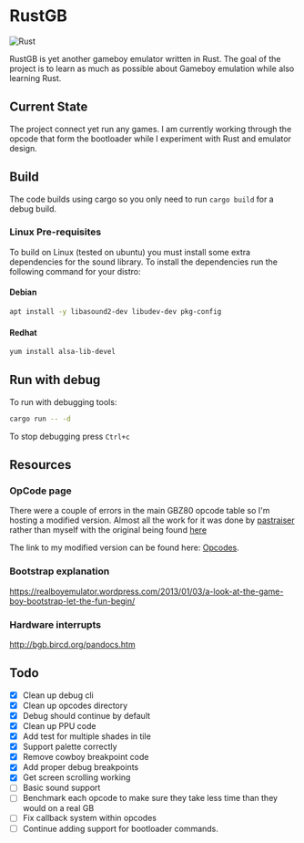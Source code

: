 # RustGB

![Rust](https://github.com/guydunton/rust-gb/workflows/Rust/badge.svg)

RustGB is yet another gameboy emulator written in Rust. The goal of the project is to learn as much as possible about Gameboy emulation while also learning Rust.

## Current State

The project connect yet run any games. I am currently working through the opcode that form the bootloader while I experiment with Rust and emulator design.

## Build

The code builds using cargo so you only need to run `cargo build` for a debug build.

### Linux Pre-requisites

To build on Linux (tested on ubuntu) you must install some extra dependencies for the sound library. To install the dependencies run the following command for your distro:

#### Debian

```bash
apt install -y libasound2-dev libudev-dev pkg-config
```

#### Redhat

```bash
yum install alsa-lib-devel
```

## Run with debug

To run with debugging tools:

```bash
cargo run -- -d
```

To stop debugging press `Ctrl+c`

## Resources

### OpCode page

There were a couple of errors in the main GBZ80 opcode table so I'm hosting a modified version. Almost all the work for it was done by [pastraiser](http://www.pastraiser.com/) rather than myself with the original being found [here](http://www.pastraiser.com/cpu/gameboy/gameboy_opcodes.html)

The link to my modified version can be found here: [Opcodes](https://www.guydunton.com/rust-gb/).

### Bootstrap explanation

https://realboyemulator.wordpress.com/2013/01/03/a-look-at-the-game-boy-bootstrap-let-the-fun-begin/

### Hardware interrupts

http://bgb.bircd.org/pandocs.htm

## Todo

- [x] Clean up debug cli
- [x] Clean up opcodes directory
- [x] Debug should continue by default
- [x] Clean up PPU code
- [x] Add test for multiple shades in tile
- [x] Support palette correctly
- [x] Remove cowboy breakpoint code
- [x] Add proper debug breakpoints
- [x] Get screen scrolling working
- [ ] Basic sound support
- [ ] Benchmark each opcode to make sure they take less time than they would on a real GB
- [ ] Fix callback system within opcodes
- [ ] Continue adding support for bootloader commands.
